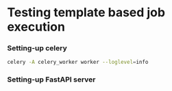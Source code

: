 # Testing template based job execution

### Setting-up celery
```bash
celery -A celery_worker worker --loglevel=info
```

### Setting-up FastAPI server